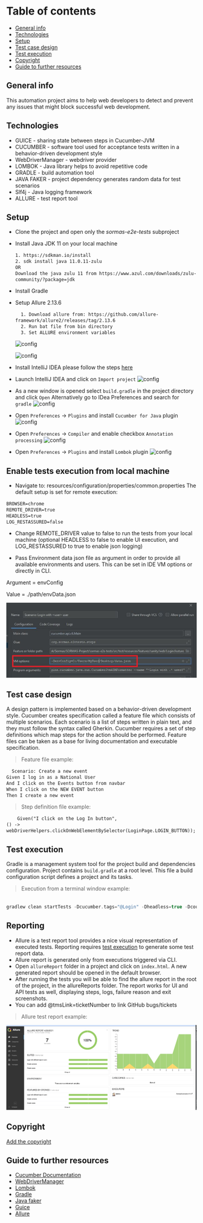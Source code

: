 # Table of contents

* [General info](#general-info)
* [Technologies](#technologies)
* [Setup](#setup)
* [Test case design](#test-case-design)
* [Test execution](#test-execution)
* [Copyright](#copyright)
* [Guide to further resources](#guide-to-further-resources)

## General info

This automation project aims to help web developers to detect and prevent any
issues that might block successful web development.

## Technologies

* GUICE - sharing state between steps in Cucumber-JVM
* CUCUMBER - software tool used for acceptance tests written in a
  behavior-driven development style
* WebDriverManager  - webdriver provider
* LOMBOK - Java library helps to avoid repetitive code
* GRADLE - build automation tool
* JAVA FAKER  - project dependency generates random data for test scenarios
* Slf4j - Java logging framework
* ALLURE - test report tool

## Setup

* Clone the project and open only the *sormas-e2e-tests* subproject

* Install Java JDK 11 on your local machine

    ```text
    1. https://sdkman.io/install
    2. sdk install java 11.0.11-zulu
  OR
  Download the java zulu 11 from https://www.azul.com/downloads/zulu-community/?package=jdk
    ```

* Install Gradle

* Setup Allure 2.13.6
  ```text
    1. Download allure from: https://github.com/allure-framework/allure2/releases/tag/2.13.6
    2. Run bat file from bin directory
    3. Set ALLURE environment variables
    ```
  ![config](./images/sc9.png)

  ![config](./images/sc10.png)
* Install IntelliJ IDEA please follow the steps [here](https://www.jetbrains.com/idea/)
* Launch IntelliJ IDEA and click on `Import project`
  ![config](./images/sc1.png)
* As a new window is opened select `build.gradle`  in the project directory and
  click `Open`
  Alternatively go to IDea Preferences and search for `gradle`
  ![config](./images/sc2.png)
* Open `Preferences` -> `Plugins` and install `Cucumber for Java` plugin
   ![config](./images/sc4.png)
* Open `Preferences` -> `Compiler` and enable checkbox `Annotation processing`
  ![config](./images/sc6.png)
* Open `Preferences` -> `Plugins` and install `Lombok` plugin
   ![config](./images/sc7.png)

## Enable tests execution from local machine

* Navigate to: resources/configuration/properties/common.properties
The default setup is set for remote execution:

```gherkin
BROWSER=chrome
REMOTE_DRIVER=true
HEADLESS=true 
LOG_RESTASSURED=false
```

* Change REMOTE_DRIVER value to false to run the tests from your local machine (optional HEADLESS to false to enable UI execution, and LOG_RESTASSURED to true to enable json logging)

* Pass Environment data json file as argument in order to provide all available environments and users. This can be set in IDE VM options or directly in CLI.

Argument = envConfig

Value = ./path/envData.json

![config](./images/configFIle.JPG)

## Test case design

A design pattern is implemented based on a behavior-driven development style.
Cucumber creates specification called a feature file which consists of
multiple scenarios. Each scenario is a list of steps written in plain text, and
they must follow the syntax called Gherkin. Cucumber requires a set of step
definitions which map steps for the action should be performed. Feature files
can be taken as a base for living documentation and executable specification.

> Feature file example:

```gherkin
  Scenario: Create a new event
Given I log in as a National User
And I click on the Events button from navbar
When I click on the NEW EVENT button
Then I create a new event
```

> Step definition file example:

```gherkin
    Given("I click on the Log In button",
() -> webDriverHelpers.clickOnWebElementBySelector(LoginPage.LOGIN_BUTTON));
```

## Test execution

Gradle is a management system tool for the project build and dependencies
configuration. Project contains `build.gradle` at a root level.
This file a build configuration script defines a project and its tasks.

> Execution from a terminal window example:

````gradle

gradlew clean startTests -Dcucumber.tags="@Login" -Dheadless=true -Dcourgette.threads=9 -DenvConfig=C:/Users/MyUser/Desktop/envData.json

````

## Reporting

* Allure is a test report tool provides a nice visual representation of executed
tests. Reporting requires [test execution](#test-execution) to generate some
test report data.
* Allure report is generated only from executions triggered via CLI.
* Open `allureReport` folder in a project and click on `index.html`. A new
generated report should be opened in the default browser.
* After running the tests you will be able to find the allure report in the root
of the project, in the allureReports folder.
The report works for UI and API tests as well, displaying steps, logs, failure reason and exit screenshots.
* You can add @tmsLink=ticketNumber
to link GitHub bugs/tickets

> Allure test report example:

![config](./images/sc8.png)

## Copyright

[Add the copyright](https://github.com/hzi-braunschweig/SORMAS-Project/blob/development/docs/ADDING_LICENSE.md)

## Guide to further resources

* [Cucumber Documentation](https://cucumber.io/docs/guides/)
* [WebDriverManager](https://bonigarcia.dev/webdrivermanager/)
* [Lombok](https://projectlombok.org/)
* [Gradle](https://gradle.org/)
* [Java faker](https://github.com/DiUS/java-faker)
* [Guice](http://www.thinkcode.se/blog/2017/08/16/sharing-state-between-steps-in-cucumberjvm-using-guice)
* [Allure](https://docs.qameta.io/allure/)
